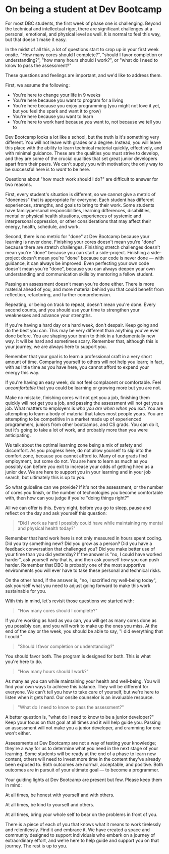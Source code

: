# On being a student at Dev Bootcamp

For most DBC students, the first week of phase one is challenging. Beyond the technical and intellectual rigor, there are significant challenges at a personal, emotional, and physical level as well. It is normal to feel this way, but that doesn't make it easy.

In the midst of all this, a lot of questions start to crop up in your first week onsite. "How many cores should I complete?", "should I favor completion or understanding?", "how many hours should I work?", or "what do I need to know to pass the assessment?" 

These questions and feelings are important, and we'd like to address them.

First, we assume the following:

 * You're here to change your life in 9 weeks
 * You're here because you want to program for a living
 * You're here because you enjoy programming (you might not love it yet, but you feel the spark and want it to grow)
 * You're here because you want to learn
 * You're here to work hard because _you_ want to, not because we tell you to

Dev Bootcamp looks a lot like a school, but the truth is it's something very different. You will not leave with grades or a degree. Instead, you will leave this place with the ability to learn technical material quickly, effectively, and with minimal guidance. These are the qualities you must strive to develop, and they are some of the crucial qualities that set great junior developers apart from their peers. We can't supply you with motivation; the only way to be successful here is to _want_ to be here.

Questions about "how much work should I do?" are difficult to answer for two reasons.

First, every student's situation is different, so we cannot give a metric of "doneness" that is appropriate for everyone. Each student has different experiences, strengths, and goals to bring to their work. Some students have family/personal responsibilities, learning differences, disabilities, mental or physical health situations, experiences of systemic and interpersonal oppression, or other considerations that may affect their energy, health, schedule, and work.

Second, there is no metric for "done" at Dev Bootcamp because your learning is never done. Finishing your cores doesn't mean you're "done" because there are stretch challenges. Finishing stretch challenges doesn't mean you're "done" because you can start a side-project. Finishing a side-project doesn't mean you're "done" because our code is never done — with guidance, it can always be improved.  Even perfecting your own code doesn't mean you're "done", because you can always deepen your own understanding and communication skills by mentoring a fellow student.

Passing an assessment doesn't mean you're done either. There is more material ahead of you, and more material behind you that could benefit from reflection, refactoring, and further comprehension.

Repeating, or being on track to repeat, doesn't mean you're done. Every second counts, and you should use your time to strengthen your weaknesses and advance your strengths.

If you're having a hard day or a hard week, don't despair. Keep going and do the best you can. This may be very different than anything you've ever done before. You are shaping your brain to think in a fundamentally new way. It will be hard and sometimes scary. Remember that, although this is your journey, we are always here to support you. 

Remember that your goal is to learn a professional craft in a very short amount of time. Comparing yourself to others will not help you learn; in fact, with as little time as you have here, you cannot afford to expend your energy this way.

If you're having an easy week, do not feel complacent or comfortable. Feel _uncomfortable_ that you could be learning or growing more but you are not. 

Make no mistake, finishing cores will not get you a job, finishing them quickly will not get you a job, and passing the assessment will not get you a job. What matters to employers is _who you are when when you exit_. You are attempting to learn a body of material that takes most people years. You are attempting to be competitive in a market made up of experienced programmers, juniors from other bootcamps, and CS grads. You can do it, but it's going to take a lot of work, and probably more than you were anticipating.

We talk about the optimal learning zone being a mix of safety and discomfort. As you progress here, do not allow yourself to slip into the comfort zone, because you cannot afford to. Many of our grads find employment, but some do not. You are here to learn as much as you possibly can before you exit to increase your odds of getting hired as a junior dev. We are here to support you in your learning and in your job search, but ultimately this is up to _you_.

So what guideline can we provide? If it's not the assessment, or the number of cores you finish, or the number of technologies you become comfortable with, then how can you judge if you're "doing things right?"

All we can offer is this. Every night, before you go to sleep, pause and reflect on the day and ask yourself this question:

> "Did I work as hard I possibly could have while maintaining my mental and physical health today?"

Remember that hard work here is not only measured in hours spent coding. Did you try something new? Did you grow as a person? Did you have a feedback conversation that challenged you? Did you make better use of your time than you did yesterday? If the answer is "no, I could have worked harder", ask yourself _why_ that is, and then ask yourself _how_ you can push harder. Remember that DBC is probably one of the most supportive environments you will ever have to take these personal and technical risks.

On the other hand, if the answer is, "no, I sacrified my well-being today", ask yourself what you need to adjust going forward to make this work sustainable for you.

With this in mind, let's revisit those questions we started with:

> "How many cores should I complete?"

If you're working as hard as you can, you will get as many cores done as you possibly can, and you will work to make up the ones you miss. At the end of the day or the week, you should be able to say, "I did everything that I could."

> "Should I favor completion or understanding?"

You should favor both. The program is designed for both. This is what you're here to do.

> "How many hours should I work?"

As many as you can while maintaining your health and well-being. You will find your own ways to achieve this balance. They will be different for everyone. We can't tell you how to take care of yourself, but we're here to listen when it gets hard. Our onsite counselor is an invaluable resource.

> "What do I need to know to pass the assessment?"

A better question is, "what do I need to know to be a junior developer?" Keep your focus on that goal at all times and it will help guide you. Passing an assessment will not make you a junior developer, and cramming for one won't either.

Assessments at Dev Bootcamp are not a way of testing your knowledge; they're a way for us to determine what you need in the next stage of your learning. Some students will be ready at the end of a phase to learn new content, others will need to invest more time in the content they've already been exposed to. Both outcomes are normal, acceptable, and positive. Both outcomes are in pursuit of your ultimate goal — to become a programmer.

Your guiding lights at Dev Bootcamp are present but few. Please keep them in mind:

At all times, be honest with yourself and with others.

At all times, be kind to yourself and others.

At all times, bring your whole self to bear on the problems in front of you. 

There is a piece of each of you that knows what it means to work tirelessly and relentlessly. Find it and embrace it. We have created a space and community designed to support individuals who embark on a journey of extraordinary effort, and we're here to help guide and support you on that journey. The rest is up to you.
